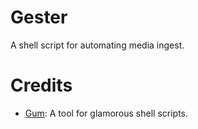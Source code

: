 # Gester

A shell script for automating media ingest.

# Credits

- [Gum](https://github.com/charmbracelet/gum): A tool for glamorous shell scripts.
